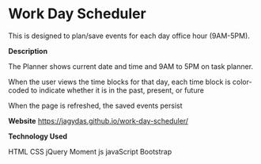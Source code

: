# Work Day Scheduler 

This is designed to  plan/save events for each day office hour (9AM-5PM).

**Description**

The Planner shows current date and time and  9AM to 5PM on task planner.

When the user views the time blocks for that day, each time block is color-coded to indicate whether it is in the past, present, or future

When the page is refreshed, the saved events persist



**Website**
https://jagydas.github.io/work-day-scheduler/

**Technology Used**

HTML
CSS
jQuery
Moment js
javaScript
Bootstrap
